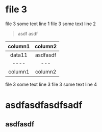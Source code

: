 # file 3

file 3 some text line 1
file 3 some text line 2

> asdf
> asdf

| column1 | column2 |
| :----:  | :---:   | 
| data11  | asdfasdf
| ----    | ---   |
| column1 | column2   |

file 3 some text line 3
file 3 some text line 4

asdfasdfasdfsadf
==============

asdfasdf
------------------
